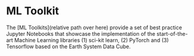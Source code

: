 # ML Toolkit

The [ML Toolkits](relative path over here) provide a set of best practice Jupyter Notebooks that showcase the implementation of the start-of-the-art Machine Learning libraries (1) sci-kit learn, (2) PyTorch and (3) Tensorflow based on the Earth System Data Cube. 


